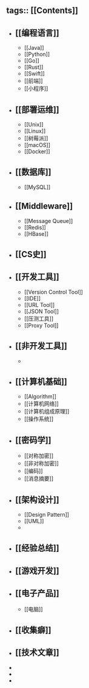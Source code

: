tags:: [[Contents]]
---

- ## [[编程语言]]
	- [[Java]]
	- [[Python]]
	- [[Go]]
	- [[Rust]]
	- [[Swift]]
	- [[前端]]
	- [[小程序]]
- ## [[部署运维]]
	- [[Unix]]
	- [[Linux]]
	- [[树莓派]]
	- [[macOS]]
	- [[Docker]]
- ## [[数据库]]
	- [[MySQL]]
- ## [[Middleware]]
	- [[Message Queue]]
	- [[Redis]]
	- [[HBase]]
- ## [[CS史]]
- ## [[开发工具]]
	- [[Version Control Tool]]
	- [[IDE]]
	- [[URL Tool]]
	- [[JSON Tool]]
	- [[压测工具]]
	- [[Proxy Tool]]
- ## [[非开发工具]]
	-
- ## [[计算机基础]]
	- [[Algorithm]]
	- [[计算机网络]]
	- [[计算机组成原理]]
	- [[操作系统]]
- ## [[密码学]]
	- [[对称加密]]
	- [[非对称加密]]
	- [[编码]]
	- [[消息摘要]]
- ## [[架构设计]]
	- [[Design Pattern]]
	- [[UML]]
	-
- ## [[经验总结]]
- ## [[游戏开发]]
- ## [[电子产品]]
	- [[电脑]]
- ## [[收集癖]]
- ## [[技术文章]]
-
-
-